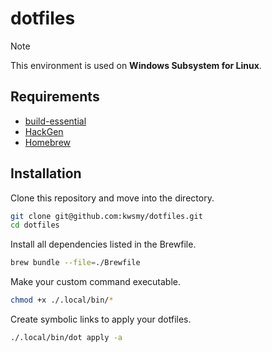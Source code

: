 # dotfiles

> [!NOTE]
> This environment is used on **Windows Subsystem for Linux**.

## Requirements

- [build-essential](https://packages.debian.org/ja/buster/build-essential)
- [HackGen](https://github.com/yuru7/HackGen)
- [Homebrew](https://brew.sh/ja/)

## Installation

Clone this repository and move into the directory.

```sh
git clone git@github.com:kwsmy/dotfiles.git
cd dotfiles
```

Install all dependencies listed in the Brewfile.

```sh
brew bundle --file=./Brewfile
```

Make your custom command executable.

```sh
chmod +x ./.local/bin/*
```

Create symbolic links to apply your dotfiles.

```sh
./.local/bin/dot apply -a
```
